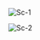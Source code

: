 
![Sc-1](https://github.com/user-attachments/assets/2b898357-7efd-4fdc-aa72-ea0d308a5a4b)

![Sc-2](https://github.com/user-attachments/assets/d991f695-9022-47f7-852a-d85f30b86173)
